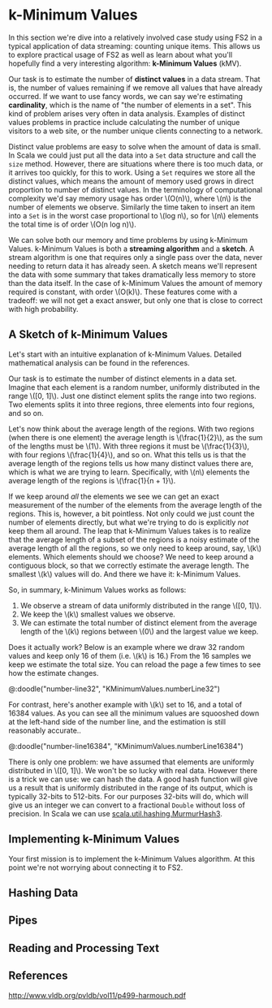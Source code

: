 # k-Minimum Values

In this section we're dive into a relatively involved case study using FS2 in a typical application of data streaming: counting unique items. This allows us to explore practical usage of FS2 as well as learn about what you'll hopefully find a very interesting algorithm: **k-Minimum Values** (kMV).

Our task is to estimate the number of **distinct values** in a data stream. That is, the number of values remaining if we remove all values that have already occurred. If we want to use fancy words, we can say we're estimating **cardinality**, which is the name of "the number of elements in a set". This kind of problem arises very often in data analysis. Examples of distinct values problems in practice include calculating the number of unique visitors to a web site, or the number unique clients connecting to a network.

Distinct value problems are easy to solve when the amount of data is small. In Scala we could just put all the data into a `Set` data structure and call the `size` method. However, there are situations where there is too much data, or it arrives too quickly, for this to work. Using a `Set` requires we store all the distinct values, which means the amount of memory used grows in direct proportion to number of distinct values. In the terminology of computational complexity we'd say memory usage has order \\(O(n)\\), where \\(n\\) is the number of elements we observe. Similarly the time taken to insert an item into a `Set` is in the worst case proportional to \\(log n\\), so for \\(n\\) elements the total time is of order \\(O(n log n)\\).

We can solve both our memory and time problems by using k-Minimum Values.
k-Minimum Values is both a **streaming algorithm** and a **sketch**.
A stream algorithm is one that requires only a single pass over the data, never needing to return data it has already seen.
A sketch means we'll represent the data with some summary that takes dramatically less memory to store than the data itself.
In the case of k-Minimum Values the amount of memory required is constant, with order \\(O(k)\\).
These features come with a tradeoff: we will not get a exact answer, but only one that is close to correct with high probability.


## A Sketch of k-Minimum Values

Let's start with an intuitive explanation of k-Minimum Values. Detailed mathematical analysis can be found in the references.

Our task is to estimate the number of distinct elements in a data set. 
Imagine that each element is a random number, uniformly distributed in the range \\(\[0, 1\]\\). 
Just one distinct element splits the range into two regions. 
Two elements splits it into three regions, three elements into four regions, and so on. 

Let's now think about the average length of the regions. 
With two regions (when there is one element) the average length is \\(\frac{1}{2}\\), as the sum of the lengths must be \\(1\\).
With three regions it must be \\(\frac{1}{3}\\), with four regions \\(\frac{1}{4}\\), and so on.
What this tells us is that the average length of the regions tells us how many distinct values there are, which is what we are trying to learn.
Specifically, with \\(n\\) elements the average length of the regions is \\(\frac{1}{n + 1}\\).

If we keep around *all* the elements we see we can get an exact measurement of the number of the elements from the average length of the regions.
This is, however, a bit pointless. 
Not only could we just count the number of elements directly, but what we're trying to do is explicitly *not* keep them all around.
The leap that k-Minimum Values takes is to realize that the average length of a subset of the regions is a noisy estimate of the average length of all the regions, so we only need to keep around, say, \\(k\\) elements. 
Which elements should we choose?
We need to keep around a contiguous block, so that we correctly estimate the average length.
The smallest \\(k\\) values will do.
And there we have it: k-Minimum Values.

So, in summary, k-Minimum Values works as follows:

1. We observe a stream of data uniformly distributed in the range \\(\[0, 1\]\\).
2. We keep the \\(k\\) smallest values we observe.
3. We can estimate the total number of distinct element from the average length of the \\(k\\) regions between \\(0\\) and the largest value we keep.

Does it actually work? 
Below is an example where we draw 32 random values and keep only 16 of them (i.e. \\(k\\) is 16.)
From the 16 samples we keep we estimate the total size. 
You can reload the page a few times to see how the estimate changes.

@:doodle("number-line32", "KMinimumValues.numberLine32")

For contrast, here's another example with \\(k\\) set to 16, and a total of 16384 values.
As you can see all the minimum values are squooshed down at the left-hand side of the number line, and the estimation is still reasonably accurate..

@:doodle("number-line16384", "KMinimumValues.numberLine16384")

There is only one problem: we have assumed that elements are uniformly distributed in \\(\[0, 1\]\\). 
We won't be so lucky with real data.
However there is a trick we can use: we can hash the data.
A good hash function will give us a result that is uniformly distributed in the range of its output, which is typically 32-bits to 512-bits.
For our purposes 32-bits will do, which will give us an integer we can convert to a fractional `Double` without loss of precision.
In Scala we can use [scala.util.hashing.MurmurHash3][murmur3].


## Implementing k-Minimum Values

Your first mission is to implement the k-Minimum Values algorithm.
At this point we're not worrying about connecting it to FS2.


## Hashing Data


## Pipes


## Reading and Processing Text


## References

http://www.vldb.org/pvldb/vol11/p499-harmouch.pdf



[murmur3]: https://www.scala-lang.org/api/current/scala/util/hashing/MurmurHash3$.html#
